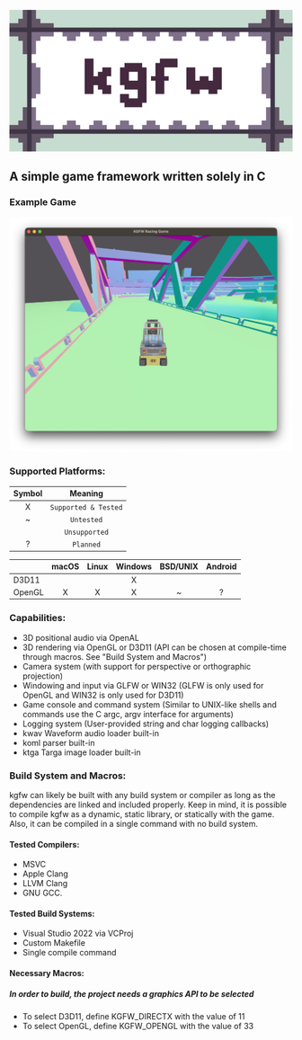 ![kgfw logo](./rsrc/kgfw.png)
## A simple game framework written solely in C

### Example Game
![sample](./rsrc/sample.png)

### Supported Platforms:

|  Symbol  |        Meaning       |
| :------: | :------------------: |
|    X     | `Supported & Tested` |
|    ~     |      `Untested`      |
|          |     `Unsupported`    |
|    ?     |       `Planned`      |

|                |  macOS  |  Linux  |  Windows  |  BSD/UNIX  |  Android  |
| :------------- | :-----: | :-----: | :-------: | :--------: | :-------: |
| D3D11          |         |         |     X     |            |           |
| OpenGL         |    X    |    X    |     X     |     ~      |     ?     |

### Capabilities:

- 3D positional audio via OpenAL
- 3D rendering via OpenGL or D3D11 (API can be chosen at compile-time through macros. See "Build System and Macros")
- Camera system (with support for perspective or orthographic projection)
- Windowing and input via GLFW or WIN32 (GLFW is only used for OpenGL and WIN32 is only used for D3D11)
- Game console and command system (Similar to UNIX-like shells and commands use the C argc, argv interface for arguments)
- Logging system (User-provided string and char logging callbacks)
- kwav Waveform audio loader built-in
- koml parser built-in
- ktga Targa image loader built-in

### Build System and Macros:

kgfw can likely be built with any build system or compiler as long as the dependencies are linked and included properly. Keep in mind, it is possible to compile kgfw as a dynamic, static library, or statically with the game. Also, it can be compiled in a single command with no build system.

#### Tested Compilers:

- MSVC
- Apple Clang
- LLVM Clang
- GNU GCC.

#### Tested Build Systems:

- Visual Studio 2022 via VCProj
- Custom Makefile
- Single compile command

#### Necessary Macros:

##### In order to build, the project needs a graphics API to be selected

- To select D3D11, define KGFW_DIRECTX with the value of 11
- To select OpenGL, define KGFW_OPENGL with the value of 33
